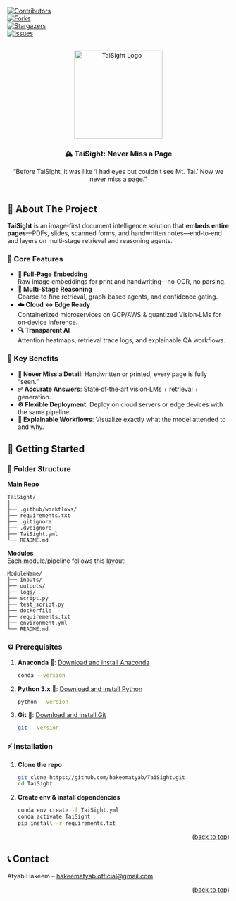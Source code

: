 <a id="readme-top"></a>

[![Contributors][contributors-shield]][contributors-url]  
[![Forks][forks-shield]][forks-url]  
[![Stargazers][stars-shield]][stars-url]  
[![Issues][issues-shield]][issues-url]  

<!-- PROJECT LOGO -->
<br />
<div align="center">
  <a href="https://github.com/hakeematyab/TaiSight">
    <img src="assets/TaiSight.png" alt="TaiSight Logo" width="200" height="200">
  </a>

  <h3 align="center">🏔️ TaiSight: Never Miss a Page</h3>

  <p align="center">
    “Before TaiSight, it was like ‘I had eyes but couldn’t see Mt. Tai.’ Now we never miss a page.”  
    <br />
    <br />
  </p>
</div>

<!-- TABLE OF CONTENTS
<details>
  <summary>Table of Contents</summary>
  <ol>
    <li><a href="#about-the-project">About The Project</a></li>
    <li><a href="#key-benefits">Key Benefits</a></li>
    <li><a href="#getting-started">Getting Started</a>
      <ul>
        <li><a href="#prerequisites">Prerequisites</a></li>
        <li><a href="#installation">Installation</a></li>
      </ul>
    </li>
    <li><a href="#usage">Usage</a></li>
    <li><a href="#contributing">Contributing</a></li>
    <li><a href="#license">License</a></li>
    <li><a href="#contact">Contact</a></li>
  </ol>
</details>
 -->

<!-- ABOUT THE PROJECT -->
## 📌 About The Project

**TaiSight** is an image‑first document intelligence solution that **embeds entire pages**—PDFs, slides, scanned forms, and handwritten notes—end‑to‑end and layers on multi‑stage retrieval and reasoning agents.

### 🚀 Core Features
- **📄 Full‑Page Embedding**  
  Raw image embeddings for print and handwriting—no OCR, no parsing.
- **🤖 Multi‑Stage Reasoning**  
  Coarse‑to‑fine retrieval, graph‑based agents, and confidence gating.
- **☁️ Cloud ↔ Edge Ready**  
  Containerized microservices on GCP/AWS & quantized Vision‑LMs for on‑device inference.
- **🔍 Transparent AI**  
  Attention heatmaps, retrieval trace logs, and explainable QA workflows.

### 🌟 Key Benefits
- **🎯 Never Miss a Detail**: Handwritten or printed, every page is fully “seen.”  
- **✅ Accurate Answers**: State‑of‑the‑art vision‑LMs + retrieval + generation.  
- **⚙️ Flexible Deployment**: Deploy on cloud servers or edge devices with the same pipeline.  
- **🔎 Explainable Workflows**: Visualize exactly what the model attended to and why.  

<!-- GETTING STARTED -->
## 🚀 Getting Started

### 📂 Folder Structure

**Main Repo**  
```
TaiSight/
│
├── .github/workflows/
├── requirements.txt
├── .gitignore
├── .dvcignore
├── TaiSight.yml
└── README.md
```

**Modules**  
Each module/pipeline follows this layout:
```
ModuleName/
├── inputs/
├── outputs/
├── logs/
├── script.py
├── test_script.py
├── dockerfile
├── requirements.txt
├── environment.yml
└── README.md
```

### ⚙️ Prerequisites

1. **Anaconda** 🐍: [Download and install Anaconda](https://www.anaconda.com/download)  
   ```bash
   conda --version
   ```
2. **Python 3.x** 🐍: [Download and install Python](https://www.python.org/downloads/)  
   ```bash
   python --version
   ```
3. **Git** 🔧: [Download and install Git](https://git-scm.com/downloads)  
   ```bash
   git --version
   ```

### ⚡ Installation

1. **Clone the repo**  
   ```bash
   git clone https://github.com/hakeematyab/TaiSight.git
   cd TaiSight
   ```
2. **Create env & install dependencies**  
   ```bash
   conda env create -f TaiSight.yml
   conda activate TaiSight
   pip install -r requirements.txt
   ```

<p align="right">(<a href="#readme-top">back to top</a>)</p>

<!-- 
---

## 🖥️ Usage

<p align="right">(<a href="#readme-top">back to top</a>)</p>

---

## 🤝 Contributing

### Top contributors  
<a href="https://github.com/hakeematyab/TaiSight/graphs/contributors">
  <img src="https://contrib.rocks/image?repo=hakeematyab/TaiSight" alt="contrib.rocks image" />
</a>

<p align="right">(<a href="#readme-top">back to top</a>)</p>

---

## 📜 License

<p align="right">(<a href="#readme-top">back to top</a>)</p>

---
-->
## 📞 Contact

Atyab Hakeem – hakeematyab.official@gmail.com  
<p align="right">(<a href="#readme-top">back to top</a>)</p>

<!-- MARKDOWN LINKS & IMAGES -->
[contributors-shield]: https://img.shields.io/github/contributors/hakeematyab/TaiSight.svg?style=for-the-badge
[contributors-url]: https://github.com/hakeematyab/TaiSight/graphs/contributors
[forks-shield]: https://img.shields.io/github/forks/hakeematyab/TaiSight.svg?style=for-the-badge
[forks-url]: https://github.com/hakeematyab/TaiSight/network/members
[stars-shield]: https://img.shields.io/github/stars/hakeematyab/TaiSight.svg?style=for-the-badge
[stars-url]: https://github.com/hakeematyab/TaiSight/stargazers
[issues-shield]: https://img.shields.io/github/issues/hakeematyab/TaiSight.svg?style=for-the-badge
[issues-url]: https://github.com/hakeematyab/TaiSight/issues
[license-shield]: https://img.shields.io/github/license/hakeematyab/TaiSight.svg?style=for-the-badge
[license-url]: https://github.com/hakeematyab/TaiSight/blob/main/LICENSE
[linkedin-shield]: https://img.shields.io/badge/-LinkedIn-black.svg?style=for-the-badge&logo=linkedin&colorB=555
[linkedin-url]: https://linkedin.com/in/hakeematyab
